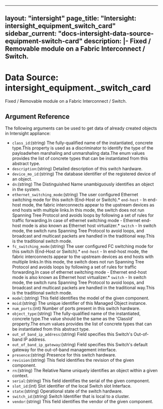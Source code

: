 
---
layout: "intersight"
page_title: "Intersight: intersight_equipment_switch_card"
sidebar_current: "docs-intersight-data-source-equipment-switch-card"
description: |-
Fixed / Removable module on a Fabric Interconnect / Switch.
---

# Data Source: intersight_equipment._switch_card
Fixed / Removable module on a Fabric Interconnect / Switch.
## Argument Reference
The following arguments can be used to get data of already created objects in Intersight appliance:
* `class_id`:(string) The fully-qualified name of the instantiated, concrete type.This property is used as a discriminator to identify the type of the payloadwhen marshaling and unmarshaling data.The enum values provides the list of concrete types that can be instantiated from this abstract type. 
* `description`:(string) Detailed description of this switch hardware. 
* `device_mo_id`:(string) The database identifier of the registered device of an object. 
* `dn`:(string) The Distinguished Name unambiguously identifies an object in the system. 
* `ethernet_switching_mode`:(string) The user configured Ethernet switching mode for this switch (End-Host or Switch).* `end-host` - In end-host mode, the fabric interconnects appear to the upstream devices as end hosts with multiple links.In this mode, the switch does not run Spanning Tree Protocol and avoids loops by following a set of rules for traffic forwarding.In case of ethernet switching mode - Ethernet end-host mode is also known as Ethernet host virtualizer.* `switch` - In switch mode, the switch runs Spanning Tree Protocol to avoid loops, and broadcast and multicast packets are handled in the traditional way.This is the traditional switch mode. 
* `fc_switching_mode`:(string) The user configured FC switching mode for this switch (End-Host or Switch).* `end-host` - In end-host mode, the fabric interconnects appear to the upstream devices as end hosts with multiple links.In this mode, the switch does not run Spanning Tree Protocol and avoids loops by following a set of rules for traffic forwarding.In case of ethernet switching mode - Ethernet end-host mode is also known as Ethernet host virtualizer.* `switch` - In switch mode, the switch runs Spanning Tree Protocol to avoid loops, and broadcast and multicast packets are handled in the traditional way.This is the traditional switch mode. 
* `model`:(string) This field identifies the model of the given component. 
* `moid`:(string) The unique identifier of this Managed Object instance. 
* `num_ports`:(int) Number of ports present in this switch hardware. 
* `object_type`:(string) The fully-qualified name of the instantiated, concrete type.The value should be the same as the 'ClassId' property.The enum values provides the list of concrete types that can be instantiated from this abstract type. 
* `out_of_band_ip_address`:(string) Field specifies this Switch's Out-of-band IP address. 
* `out_of_band_ip_gateway`:(string) Field specifies this Switch's default gateway for the out-of-band management interface. 
* `presence`:(string) Presence for this switch hardware. 
* `revision`:(string) This field identifies the revision of the given component. 
* `rn`:(string) The Relative Name uniquely identifies an object within a given context. 
* `serial`:(string) This field identifies the serial of the given component. 
* `slot_id`:(int) Slot identifier of the local Switch slot Interface. 
* `state`:(string) Operational state of the switch hardware. 
* `switch_id`:(string) Switch Identifier that is local to a cluster. 
* `vendor`:(string) This field identifies the vendor of the given component. 
